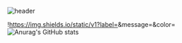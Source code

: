 ![header](https://capsule-render.vercel.app/api?type=waving&color=auto&height=300&section=header&text=seo%20&fontSize=90&animation=fadeIn&fontAlignY=38&desc=初めまして、セオです。&descAlignY=51&descAlign=62)
<p align='center'>  </p>
<p align='center'>  </p>

!https://img.shields.io/static/v1?label=<LABEL>&message=<MESSAGE>&color=<COLOR>
![Anurag's GitHub stats](https://github-readme-stats.vercel.app/api?username=seomuyeol&show_icons=true&theme=radical)
